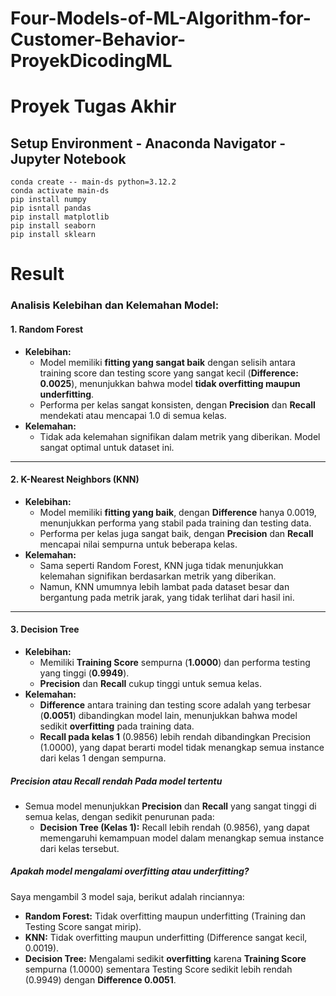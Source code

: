 # Four-Models-of-ML-Algorithm-for-Customer-Behavior-ProyekDicodingML
# Proyek Tugas Akhir 

## Setup Environment - Anaconda Navigator - Jupyter Notebook
```
conda create -- main-ds python=3.12.2
conda activate main-ds
pip install numpy
pip isntall pandas
pip install matplotlib
pip install seaborn
pip install sklearn

```
# Result
### Analisis Kelebihan dan Kelemahan Model:

#### 1. **Random Forest**
- **Kelebihan:**
  - Model memiliki **fitting yang sangat baik** dengan selisih antara training score dan testing score yang sangat kecil (**Difference: 0.0025**), menunjukkan bahwa model **tidak overfitting maupun underfitting**.
  - Performa per kelas sangat konsisten, dengan **Precision** dan **Recall** mendekati atau mencapai 1.0 di semua kelas.
- **Kelemahan:**
  - Tidak ada kelemahan signifikan dalam metrik yang diberikan. Model sangat optimal untuk dataset ini.

---

#### 2. **K-Nearest Neighbors (KNN)**
- **Kelebihan:**
  - Model memiliki **fitting yang baik**, dengan **Difference** hanya 0.0019, menunjukkan performa yang stabil pada training dan testing data.
  - Performa per kelas juga sangat baik, dengan **Precision** dan **Recall** mencapai nilai sempurna untuk beberapa kelas.
- **Kelemahan:**
  - Sama seperti Random Forest, KNN juga tidak menunjukkan kelemahan signifikan berdasarkan metrik yang diberikan.
  - Namun, KNN umumnya lebih lambat pada dataset besar dan bergantung pada metrik jarak, yang tidak terlihat dari hasil ini.

---

#### 3. **Decision Tree**
- **Kelebihan:**
  - Memiliki **Training Score** sempurna (**1.0000**) dan performa testing yang tinggi (**0.9949**).
  - **Precision** dan **Recall** cukup tinggi untuk semua kelas.
- **Kelemahan:**
  - **Difference** antara training dan testing score adalah yang terbesar (**0.0051**) dibandingkan model lain, menunjukkan bahwa model sedikit **overfitting** pada training data.
  - **Recall pada kelas 1** (0.9856) lebih rendah dibandingkan Precision (1.0000), yang dapat berarti model tidak menangkap semua instance dari kelas 1 dengan sempurna.

##### Precision atau Recall rendah Pada model tertentu 
- Semua model menunjukkan **Precision** dan **Recall** yang sangat tinggi di semua kelas, dengan sedikit penurunan pada:
  - **Decision Tree (Kelas 1):** Recall lebih rendah (0.9856), yang dapat memengaruhi kemampuan model dalam menangkap semua instance dari kelas tersebut.
##### Apakah model mengalami overfitting atau underfitting?
Saya mengambil 3 model saja, berikut adalah rinciannya:
- **Random Forest:** Tidak overfitting maupun underfitting (Training dan Testing Score sangat mirip).
- **KNN:** Tidak overfitting maupun underfitting (Difference sangat kecil, 0.0019).
- **Decision Tree:** Mengalami sedikit **overfitting** karena **Training Score** sempurna (1.0000) sementara Testing Score sedikit lebih rendah (0.9949) dengan **Difference 0.0051**.
